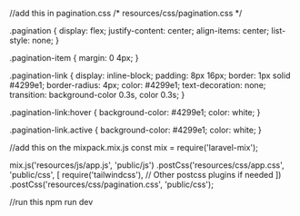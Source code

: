 
//add this in pagination.css
/* resources/css/pagination.css */

.pagination {
    display: flex;
    justify-content: center;
    align-items: center;
    list-style: none;
}

.pagination-item {
    margin: 0 4px;
}

.pagination-link {
    display: inline-block;
    padding: 8px 16px;
    border: 1px solid #4299e1;
    border-radius: 4px;
    color: #4299e1;
    text-decoration: none;
    transition: background-color 0.3s, color 0.3s;
}

.pagination-link:hover {
    background-color: #4299e1;
    color: white;
}

.pagination-link.active {
    background-color: #4299e1;
    color: white;
}



//add this on the mixpack.mix.js
const mix = require('laravel-mix');

mix.js('resources/js/app.js', 'public/js')
   .postCss('resources/css/app.css', 'public/css', [
        require('tailwindcss'),
        // Other postcss plugins if needed
    ])
   .postCss('resources/css/pagination.css', 'public/css');


//run this
npm run dev

   
